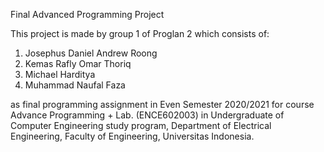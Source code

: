 Final Advanced Programming Project

This project is made by group 1 of Proglan 2 which consists of:

1. Josephus Daniel Andrew Roong
2. Kemas Rafly Omar Thoriq
3. Michael Harditya
4. Muhammad Naufal Faza

as final programming assignment in Even Semester 2020/2021 for course Advance Programming + Lab. 
(ENCE602003) in Undergraduate of Computer Engineering study program, Department of Electrical Engineering, Faculty of Engineering, Universitas Indonesia.

